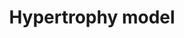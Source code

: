 ---
annotations:
- type: Pathway Ontology
  value: hypertrophic cardiomyopathy pathway
authors:
- MaintBot
- Jmelius
- Eweitz
description: ''
last-edited: 2021-05-25
organisms:
- Pan troglodytes
redirect_from:
- /index.php/Pathway:WP864
- /instance/WP864
schema-jsonld:
- '@context': https://schema.org/
  '@id': https://wikipathways.github.io/pathways/WP864.html
  '@type': Dataset
  creator:
    '@type': Organization
    name: WikiPathways
  description: ''
  keywords:
  - DUSP14
  - IL1A
  - EIF4EBP1
  - TCF8
  - JUND
  - MSTN
  - ADAM10
  - IFNG
  - '?'
  - HBEGF
  - WDR1
  - VEGF
  - ATF3
  - IL18
  - ANKRD1
  - MINOR
  - IL1R1
  - MYOG
  - IFRD1
  - EIF4E
  - NR4A3
  - CYR61
  license: CC0
  name: Hypertrophy model
seo: CreativeWork
title: Hypertrophy model
wpid: WP864
---